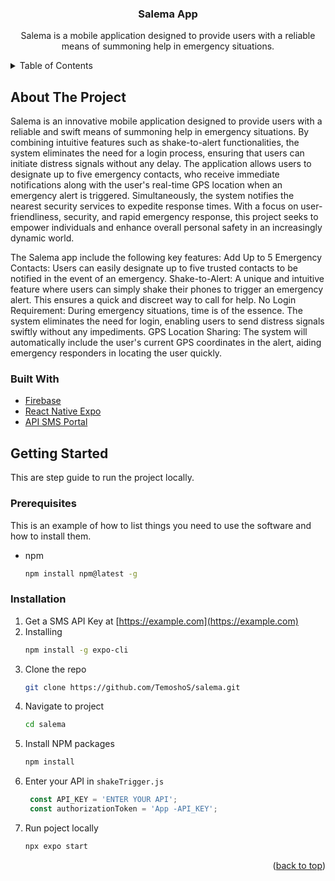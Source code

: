 <div align="center">
  <h3 align="center">Salema App</h3>

  <p align="center">
      Salema is a mobile application designed to provide users with a reliable means of summoning help in emergency situations.
  </p>
</div>

<details>
  <summary>Table of Contents</summary>
  <ol>
    <li>
      <a href="#about-the-project">About The Project</a>
      <ul>
        <li><a href="#built-with">Built With</a></li>
      </ul>
    </li>
    <li>
      <a href="#getting-started">Getting Started</a>
      <ul>
        <li><a href="#prerequisites">Prerequisites</a></li>
        <li><a href="#installation">Installation</a></li>
      </ul>
    </li>
    <li><a href="#acknowledgments">Acknowledgments</a></li>
  </ol>
</details>

## About The Project

Salema is an innovative mobile application designed to provide users with a reliable and swift means of summoning help in emergency situations. By combining intuitive features such as shake-to-alert functionalities, the system eliminates the need for a login process, ensuring that users can initiate distress signals without any delay. The application allows users to designate up to five emergency contacts, who receive immediate notifications along with the user's real-time GPS location when an emergency alert is triggered. Simultaneously, the system notifies the nearest security services to expedite response times. With a focus on user-friendliness, security, and rapid emergency response, this project seeks to empower individuals and enhance overall personal safety in an increasingly dynamic world.

The Salema app include the following key features:
Add Up to 5 Emergency Contacts: Users can easily designate up to five trusted contacts to be notified in the event of an emergency.
Shake-to-Alert: A unique and intuitive feature where users can simply shake their phones to trigger an emergency alert. This ensures a quick and discreet way to call for help.
No Login Requirement: During emergency situations, time is of the essence. The system eliminates the need for login, enabling users to send distress signals swiftly without any impediments.
GPS Location Sharing: The system will automatically include the user's current GPS coordinates in the alert, aiding emergency responders in locating the user quickly.


### Built With


* [Firebase](https://firebase.google.com)
* [React Native Expo](https://docs.expo.dev)
* [API SMS Portal](https://www.infobip.com/docs/api)
  
## Getting Started

This are step guide to run the project locally.

### Prerequisites

This is an example of how to list things you need to use the software and how to install them.
* npm
  ```sh
  npm install npm@latest -g
  ```

### Installation

1. Get a SMS API Key at [https://example.com](https://example.com)
2. Installing
   ```sh
   npm install -g expo-cli
   ```
3. Clone the repo
   ```sh
   git clone https://github.com/TemoshoS/salema.git
   ```
4. Navigate to project 
   ```sh
   cd salema
   ```
5. Install NPM packages
   ```sh
   npm install
   ```
6. Enter your API in `shakeTrigger.js` 
   ```js
    const API_KEY = 'ENTER YOUR API';
    const authorizationToken = 'App -API_KEY';
   ```
7. Run poject locally
    ```sh
   npx expo start
   ```

<p align="right">(<a href="#readme-top">back to top</a>)</p>
